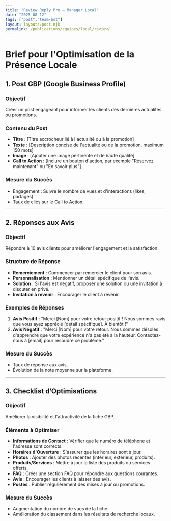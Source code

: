 ```yaml
---
title: "Review Reply Pro — Manager Local"
date: "2025-08-12"
tags: ["post","team-bot"]
layout: layouts/post.njk
permalink: /publications/equipes/local/review/
---
```

# Brief pour l'Optimisation de la Présence Locale

## 1. Post GBP (Google Business Profile)

### Objectif
Créer un post engageant pour informer les clients des dernières actualités ou promotions.

### Contenu du Post
- **Titre** : [Titre accrocheur lié à l'actualité ou à la promotion]
- **Texte** : [Description concise de l'actualité ou de la promotion, maximum 150 mots]
- **Image** : [Ajouter une image pertinente et de haute qualité]
- **Call to Action** : [Inclure un bouton d'action, par exemple "Réservez maintenant" ou "En savoir plus"]

### Mesure du Succès
- Engagement : Suivre le nombre de vues et d'interactions (likes, partages).
- Taux de clics sur le Call to Action.

---

## 2. Réponses aux Avis

### Objectif
Répondre à 10 avis clients pour améliorer l'engagement et la satisfaction.

### Structure de Réponse
- **Remerciement** : Commencer par remercier le client pour son avis.
- **Personnalisation** : Mentionner un détail spécifique de l'avis.
- **Solution** : Si l'avis est négatif, proposer une solution ou une invitation à discuter en privé.
- **Invitation à revenir** : Encourager le client à revenir.

### Exemples de Réponses
1. **Avis Positif** : "Merci [Nom] pour votre retour positif ! Nous sommes ravis que vous ayez apprécié [détail spécifique]. À bientôt !"
2. **Avis Négatif** : "Merci [Nom] pour votre retour. Nous sommes désolés d'apprendre que votre expérience n'a pas été à la hauteur. Contactez-nous à [email] pour résoudre ce problème."

### Mesure du Succès
- Taux de réponse aux avis.
- Évolution de la note moyenne sur la plateforme.

---

## 3. Checklist d’Optimisations

### Objectif
Améliorer la visibilité et l'attractivité de la fiche GBP.

### Éléments à Optimiser
- **Informations de Contact** : Vérifier que le numéro de téléphone et l'adresse sont corrects.
- **Horaires d'Ouverture** : S'assurer que les horaires sont à jour.
- **Photos** : Ajouter des photos récentes (intérieur, extérieur, produits).
- **Produits/Services** : Mettre à jour la liste des produits ou services offerts.
- **FAQ** : Créer une section FAQ pour répondre aux questions courantes.
- **Avis** : Encourager les clients à laisser des avis.
- **Postes** : Publier régulièrement des mises à jour ou promotions.

### Mesure du Succès
- Augmentation du nombre de vues de la fiche.
- Amélioration du classement dans les résultats de recherche locaux.
